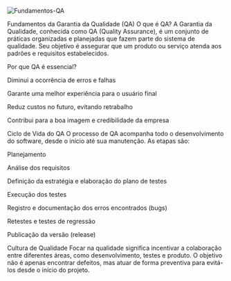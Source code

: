 ![Fundamentos-QA](https://github.com/user-attachments/assets/62ba83d7-7e06-44a4-9298-2e9a1881ab4c)


Fundamentos da Garantia da Qualidade (QA)
O que é QA?
A Garantia da Qualidade, conhecida como QA (Quality Assurance), é um conjunto de práticas organizadas e planejadas que fazem parte do sistema de qualidade. Seu objetivo é assegurar que um produto ou serviço atenda aos padrões e requisitos estabelecidos.

Por que QA é essencial?

Diminui a ocorrência de erros e falhas

Garante uma melhor experiência para o usuário final

Reduz custos no futuro, evitando retrabalho

Contribui para a boa imagem e credibilidade da empresa

Ciclo de Vida do QA
O processo de QA acompanha todo o desenvolvimento do software, desde o início até sua manutenção. As etapas são:

Planejamento

Análise dos requisitos

Definição da estratégia e elaboração do plano de testes

Execução dos testes

Registro e documentação dos erros encontrados (bugs)

Retestes e testes de regressão

Publicação da versão (release)

Cultura de Qualidade
Focar na qualidade significa incentivar a colaboração entre diferentes áreas, como desenvolvimento, testes e produto. O objetivo não é apenas encontrar defeitos, mas atuar de forma preventiva para evitá-los desde o início do projeto.

